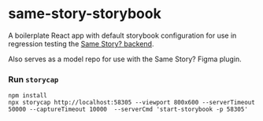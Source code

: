 # same-story-storybook

A boilerplate React app with default storybook configuration for use in regression testing the [Same Story? backend](https://github.com/engi-network/same-story-api). 

Also serves as a model repo for use with the Same Story? Figma plugin.

### Run `storycap`

```
npm install
npx storycap http://localhost:58305 --viewport 800x600 --serverTimeout 50000 --captureTimeout 10000  --serverCmd 'start-storybook -p 58305'
```